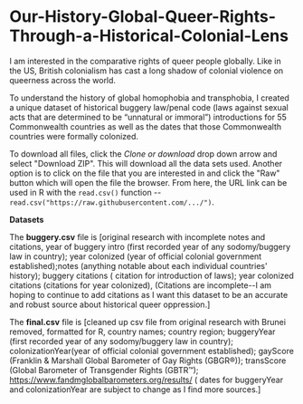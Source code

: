 # Our-History-Global-Queer-Rights-Through-a-Historical-Colonial-Lens

I am interested in the comparative rights of queer people globally. Like in the US, British colonialism has cast a long  shadow of colonial violence on queerness across the  world. 

To understand the history of global homophobia and transphobia, I created a unique dataset of historical buggery law/penal code (laws against sexual acts that are determined to be “unnatural or immoral”) introductions for 55 Commonwealth countries as well as the dates that those Commonwealth countries were formally colonized.

To download all files, click the <i>Clone or download</i> drop down arrow and select "Download ZIP". This will download all the data sets used. Another option is to click on the file that you are interested in and click the "Raw" button which will open the file the browser. From here, the URL link can be used in R with the `read.csv()` function -- `read.csv("https://raw.githubusercontent.com/.../")`.


<b>Datasets</b>

The <b>buggery.csv</b> file is [original research with incomplete notes and citations, year of buggery intro (first recorded year of any sodomy/buggery law in country); year colonized (year of official colonial government established);notes (anything notable about each individual countries' history); buggery citations ( citation for introduction of laws); year colonized citations (citations for year colonized), (Citations are incomplete--I am hoping to continue to add citations as I want this dataset to be an accurate and robust source about historical queer oppression.]

The <b>final.csv</b> file is [cleaned up csv file from original research with Brunei removed, formatted for R, country names; country region; buggeryYear (first recorded year of any sodomy/buggery law in country); colonizationYear(year of official colonial government established); gayScore (Franklin & Marshall Global Barometer of Gay Rights (GBGR®)); transScore (Global Barometer of Transgender Rights (GBTR™); https://www.fandmglobalbarometers.org/results/ ( dates for buggeryYear and colonizationYear are subject to change as I find more sources.]
